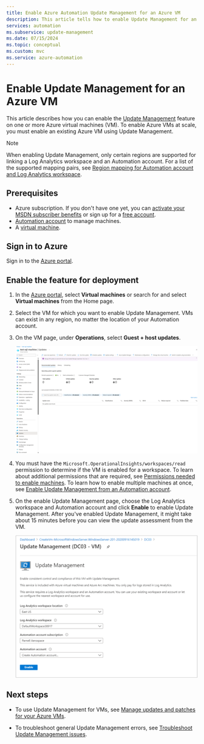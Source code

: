 ```yaml
---
title: Enable Azure Automation Update Management for an Azure VM
description: This article tells how to enable Update Management for an Azure VM.
services: automation
ms.subservice: update-management
ms.date: 07/15/2024
ms.topic: conceptual
ms.custom: mvc
ms.service: azure-automation
---
```


# Enable Update Management for an Azure VM

This article describes how you can enable the [Update Management](overview.md) feature on one or more Azure virtual machines (VM). To enable Azure VMs at scale, you must enable an existing Azure VM using Update Management.

> [!NOTE]
> When enabling Update Management, only certain regions are supported for linking a Log Analytics workspace and an Automation account. For a list of the supported mapping pairs, see [Region mapping for Automation account and Log Analytics workspace](../how-to/region-mappings.md).

## Prerequisites

* Azure subscription. If you don't have one yet, you can [activate your MSDN subscriber benefits](https://azure.microsoft.com/pricing/member-offers/msdn-benefits-details/) or sign up for a [free account](https://azure.microsoft.com/free/?WT.mc_id=A261C142F).
* [Automation account](../automation-security-overview.md) to manage machines.
* A [virtual machine](/azure/virtual-machines/windows/quick-create-portal).

## Sign in to Azure

Sign in to the [Azure portal](https://portal.azure.com).

## Enable the feature for deployment

1. In the [Azure portal](https://portal.azure.com), select **Virtual machines** or search for and select **Virtual machines** from the Home page.

2. Select the VM for which you want to enable Update Management. VMs can exist in any region, no matter the location of your Automation account.

3. On the VM page, under **Operations**, select **Guest + host updates**.

    ![Select Guest + host updates from left-hand pane](media/enable-from-vm/select-guest-and-os-updates.png)

4. You must have the `Microsoft.OperationalInsights/workspaces/read` permission to determine if the VM is enabled for a workspace. To learn about additional permissions that are required, see [Permissions needed to enable machines](../automation-role-based-access-control.md#feature-setup-permissions). To learn how to enable multiple machines at once, see [Enable Update Management from an Automation account](./enable-from-automation-account.md).

5. On the enable Update Management page, choose the Log Analytics workspace and Automation account and click **Enable** to enable Update Management. After you've enabled Update Management, it might take about 15 minutes before you can view the update assessment from the VM.

    ![Enable Update Management](media/enable-from-vm/enable-update-management.png)

## Next steps

* To use Update Management for VMs, see [Manage updates and patches for your Azure VMs](manage-updates-for-vm.md).

* To troubleshoot general Update Management errors, see [Troubleshoot Update Management issues](../troubleshoot/update-management.md).